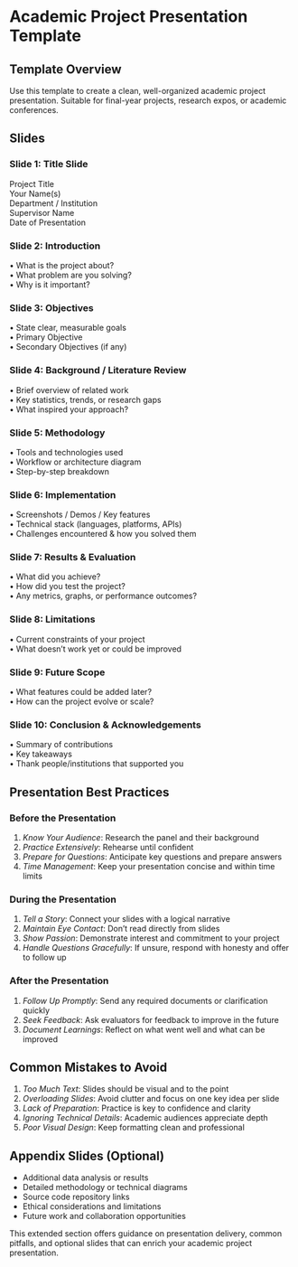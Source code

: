 # Academic Project Presentation Template

## Template Overview  
Use this template to create a clean, well-organized academic project presentation. Suitable for final-year projects, research expos, or academic conferences.

## Slides

###  Slide 1: Title Slide
Project Title  
Your Name(s)  
Department / Institution  
Supervisor Name  
Date of Presentation

###  Slide 2: Introduction  
• What is the project about?  
• What problem are you solving?  
• Why is it important?  

###  Slide 3: Objectives  
• State clear, measurable goals  
• Primary Objective  
• Secondary Objectives (if any)

###  Slide 4: Background / Literature Review  
• Brief overview of related work  
• Key statistics, trends, or research gaps  
• What inspired your approach?

###  Slide 5: Methodology  
• Tools and technologies used  
• Workflow or architecture diagram  
• Step-by-step breakdown

###  Slide 6: Implementation  
• Screenshots / Demos / Key features  
• Technical stack (languages, platforms, APIs)  
• Challenges encountered & how you solved them

###  Slide 7: Results & Evaluation  
• What did you achieve?  
• How did you test the project?  
• Any metrics, graphs, or performance outcomes?

###  Slide 8: Limitations  
• Current constraints of your project  
• What doesn’t work yet or could be improved

###  Slide 9: Future Scope  
• What features could be added later?  
• How can the project evolve or scale?

###  Slide 10: Conclusion & Acknowledgements  
• Summary of contributions  
• Key takeaways  
• Thank people/institutions that supported you

## Presentation Best Practices

### Before the Presentation
1. *Know Your Audience*: Research the panel and their background
2. *Practice Extensively*: Rehearse until confident
3. *Prepare for Questions*: Anticipate key questions and prepare answers
4. *Time Management*: Keep your presentation concise and within time limits

### During the Presentation
1. *Tell a Story*: Connect your slides with a logical narrative
2. *Maintain Eye Contact*: Don’t read directly from slides
3. *Show Passion*: Demonstrate interest and commitment to your project
4. *Handle Questions Gracefully*: If unsure, respond with honesty and offer to follow up

### After the Presentation
1. *Follow Up Promptly*: Send any required documents or clarification quickly
2. *Seek Feedback*: Ask evaluators for feedback to improve in the future
3. *Document Learnings*: Reflect on what went well and what can be improved

## Common Mistakes to Avoid
1. *Too Much Text*: Slides should be visual and to the point
2. *Overloading Slides*: Avoid clutter and focus on one key idea per slide
3. *Lack of Preparation*: Practice is key to confidence and clarity
4. *Ignoring Technical Details*: Academic audiences appreciate depth
5. *Poor Visual Design*: Keep formatting clean and professional

## Appendix Slides (Optional)
- Additional data analysis or results
- Detailed methodology or technical diagrams
- Source code repository links
- Ethical considerations and limitations
- Future work and collaboration opportunities

This extended section offers guidance on presentation delivery, common pitfalls, and optional slides that can enrich your academic project presentation.